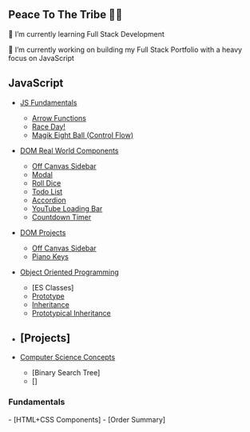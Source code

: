 <h2>Peace To The Tribe 🙏🏾</h2>
🌱 I’m currently learning Full Stack Development

🔭 I’m currently working on building my Full Stack Portfolio with a heavy focus on JavaScript

## JavaScript
 
- [JS Fundamentals]()
  - [Arrow Functions](#arrow-functions)
  - [Race Day!](#race-day)
  - [Magik Eight Ball (Control Flow)](#magik-eight-ball)

- [DOM Real World Components]()
  - [Off Canvas Sidebar](#off-canvas-sidebar)
  - [Modal](#modal)
  - [Roll Dice](#roll-dice)
  - [Todo List](#todo-list)
  - [Accordion](#accordion)
  - [YouTube Loading Bar](#youtube-bar)
  - [Countdown Timer](#countdown-timer)
- [DOM Projects]()
  - [Off Canvas Sidebar](#chore-door)
  - [Piano Keys](#piano-keys)
- [Object Oriented Programming]()
  - [ES Classes]
  - [Prototype](#)
  - [Inheritance](#)
  - [Prototypical Inheritance](#)
- [Projects]
  -
- [Computer Science Concepts]()
   - [Binary Search Tree]
   - []
<h3>Fundamentals</h3>
- [HTML+CSS Components]
   - [Order Summary]
